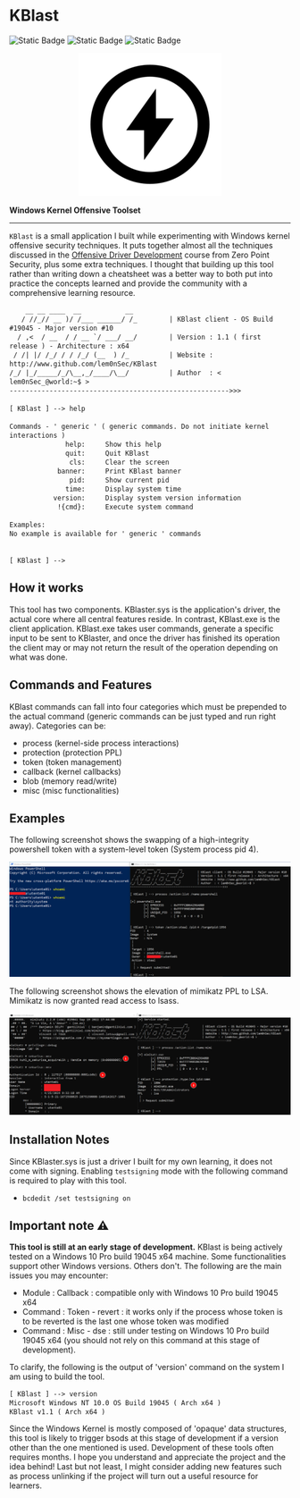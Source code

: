 # KBlast

![Static Badge](https://img.shields.io/badge/Version-1.1-red?style=flat&color=red) ![Static Badge](https://img.shields.io/badge/License-GPL_3.0-red?style=flat&color=blue) ![Static Badge](https://img.shields.io/badge/Author-lem0nSec-red?style=flat&color=yellow)

<p align="center">
  <img src="pictures/KBlast_logo.png">
</p>

__Windows Kernel Offensive Toolset__

-----------------------------------------------------------------------------------------------------------------------------------------------------------------
`KBlast` is a small application I built while experimenting with Windows kernel offensive security techniques. It puts together almost all the techniques discussed in the [Offensive Driver Development](https://training.zeropointsecurity.co.uk/courses/offensive-driver-development) course from Zero Point Security, plus some extra techniques. I thought that building up this tool rather than writing down a cheatsheet was a better way to both put into practice the concepts learned and provide the community with a comprehensive learning resource.

```
    __ __ ____  __           __
   / //_// __ )/ /___ ______/ /_        | KBlast client - OS Build #19045 - Major version #10
  / ,<  / __  / / __ `/ ___/ __/        | Version : 1.1 ( first release ) - Architecture : x64
 / /| |/ /_/ / / /_/ (__  ) /_          | Website : http://www.github.com/lem0nSec/KBlast
/_/ |_/_____/_/\__,_/____/\__/          | Author  : < lem0nSec_@world:~$ >
------------------------------------------------------->>>

[ KBlast ] --> help

Commands - ' generic ' ( generic commands. Do not initiate kernel interactions )
              help:     Show this help
              quit:     Quit KBlast
               cls:     Clear the screen
            banner:     Print KBlast banner
               pid:     Show current pid
              time:     Display system time
           version:     Display system version information
            !{cmd}:     Execute system command

Examples:
No example is available for ' generic ' commands


[ KBlast ] -->
```
## How it works
This tool has two components. KBlaster.sys is the application's driver, the actual core where all central features reside. In contrast, KBlast.exe is the client application. KBlast.exe takes user commands, generate a specific input to be sent to KBlaster, and once the driver has finished its operation the client may or may not return the result of the operation depending on what was done.

## Commands and Features
KBlast commands can fall into four categories which must be prepended to the actual command (generic commands can be just typed and run right away). Categories can be:

- process (kernel-side process interactions)
- protection (protection PPL)
- token (token management)
- callback (kernel callbacks)
- blob (memory read/write)
- misc (misc functionalities)


## Examples
The following screenshot shows the swapping of a high-integrity powershell token with a system-level token (System process pid 4).

![](pictures/token_stealing.png)


The following screenshot shows the elevation of mimikatz PPL to LSA. Mimikatz is now granted read access to lsass.

![](pictures/ppl_lsa.png)


## Installation Notes
Since KBlaster.sys is just a driver I built for my own learning, it does not come with signing. Enabling `testsigning` mode with the following command is required to play with this tool.

- `bcdedit /set testsigning on`


## Important note :warning:
__This tool is still at an early stage of development.__ KBlast is being actively tested on a Windows 10 Pro build 19045 x64 machine. Some functionalities support other Windows versions. Others don't. The following are the main issues you may encounter:

- Module    : Callback : compatible only with Windows 10 Pro build 19045 x64
- Command   : Token - revert : it works only if the process whose token is to be reverted is the last one whose token was modified
- Command   : Misc - dse : still under testing on Windows 10 Pro build 19045 x64 (you should not rely on this command at this stage of development).


To clarify, the following is the output of 'version' command on the system I am using to build the tool.

```
[ KBlast ] --> version
Microsoft Windows NT 10.0 OS Build 19045 ( Arch x64 )
KBlast v1.1 ( Arch x64 )
```

Since the Windows Kernel is mostly composed of 'opaque' data structures, this tool is likely to trigger bsods at this stage of development if a version other than the one mentioned is used. Development of these tools often requires months. I hope you understand and appreciate the project and the idea behind!
Last but not least, I might consider adding new features such as process unlinking if the project will turn out a useful resource for learners.
